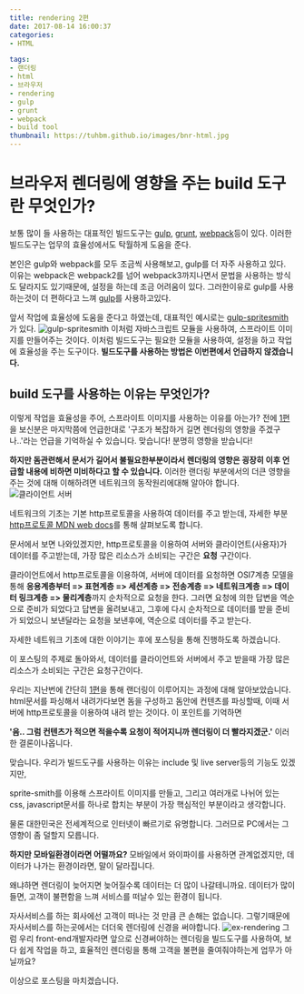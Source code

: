 ```yaml
---
title: rendering 2편
date: 2017-08-14 16:00:37
categories:
- HTML

tags:
- 랜더링
- html
- 브라우저
- rendering
- gulp
- grunt
- webpack
- build tool
thumbnail: https://tuhbm.github.io/images/bnr-html.jpg
---
```


# 브라우저 렌더링에 영향을 주는 build 도구란 무엇인가?

보통 많이 들 사용하는 대표적인 빌드도구는 [gulp](https://gulpjs.com/), [grunt](https://gruntjs.com/), [webpack](https://webpack.js.org/)등이 있다.
이러한 빌드도구는 업무의 효율성에서도 탁월하게 도움을 준다.

본인은 gulp와 webpack를 모두 조금씩 사용해보고, gulp를 더 자주 사용하고 있다.
이유는 webpack은 webpack2를 넘어 webpack3까지나면서 문법을 사용하는 방식도 달라지도 있기때문에,
설정을 하는데 조금 어려움이 있다.
그러한이유로 gulp를 사용하는것이 더 편하다고 느껴 [gulp](https://gulpjs.com/)를 사용하고있다.
<!-- more -->
앞서 작업에 효율성에 도움을 준다고 하였는데, 대표적인 예시로는 [gulp-spritesmith](https://www.npmjs.com/package/gulp.spritesmith)가 있다.
![gulp-spritesmith](https://tuhbm.github.io/images/rendering/gulp-spritesmith.png)
이처럼 자바스크립트 모듈을 사용하여, 스프라이트 이미지를 만들어주는 것이다.
이처럼 빌드도구는 필요한 모듈을 사용하여, 설정을 하고 작업에 효율성을 주는 도구이다.
**빌드도구를 사용하는 방법은 이번편에서 언급하지 않겠습니다.**

## build 도구를 사용하는 이유는 무엇인가?
이렇게 작업을 효율성을 주어, 스프라이트 이미지를 사용하는 이유를 아는가?
전에 [1편](https://tuhbm.github.io/2017/08/10/rendering1/)을 보신분은 마지막쯤에 언급한대로 '구조가 복잡하거 길면 렌더링의 영향을 주겠구나..'라는 언급을 기억하실 수 있습니다.
맞습니다! 분명히 영향을 받습니다!

**하지만 돔관련해서 문서가 길어서 불필요한부분이라서 렌더링의 영향은 굉장히 이후 언급할 내용에 비하면 미비하다고 할 수 있습니다.**
이러한 랜더링 부분에서의 더큰 영향을 주는 것에 대해 이해하려면 네트워크의 동작원리에대해 알아야 합니다.
![클라이언트 서버](https://tuhbm.github.io/images/serverclient.jpg)

네트워크의 기초는 기본 http프로토콜을 사용하여 데이터를 주고 받는데,
자세한 부분 [http프로토콜 MDN web docs](https://developer.mozilla.org/ko/docs/Web/HTTP/Overview)를 통해 살펴보도록 합니다.

문서에서 보면 나와있겠지만, http프로토콜을 이용하여 서버와 클라이언트(사용자)가 데이터를 주고받는데,
가장 많은 리소스가 소비되는 구간은 **요청** 구간이다.

클라이언트에서 http프로토콜을 이용하여, 서버에 데이터를 요청하면 OSI7계층 모델을 통해 
**응용계층부터 => 표현계층 => 세션계층 => 전송계층 => 네트워크계층 => 데이터 링크계층 => 물리계층**까지
순차적으로 요청을 한다.
그러면 요청에 의한 답변을 역순으로 준비가 되었다고 답변을 올려보내고,
그후에 다시 순차적으로 데이터를 받을 준비가 되었으니 보낸달라는 요청을 보낸후에,
역순으로 데이터를 주고 받는다.

자세한 네트워크 기초에 대한 이야기는 후에 포스팅을 통해 진행하도록 하겠습니다.

이 포스팅의 주제로 돌아와서,
데이터를 클라이언트와 서버에서 주고 받을때 가장 많은 리소스가 소비되는 구간은 요청구간이다.

우리는 지난번에 간단히 [1편](https://tuhbm.github.io/2017/08/10/rendering1/)을 통해 랜더링이 이루어지는 과정에 대해 알아보았습니다.
html문서를 파싱해서 내려가다보면 돔을 구성하고 돔안에 컨텐츠를 파싱할때, 이때 서버에 http프로토콜을 이용하여 내려 받는 것이다.
이 포인트를 기억하면

**'음.. 그럼 컨텐츠가 적으면 적을수록 요청이 적어지니까 렌더링이 더 빨라지겠군.'**
 이러한 결론이나옵니다.

맞습니다. 우리가 빌드도구를 사용하는 이유는 include 및 live server등의 기능도 있겠지만,

sprite-smith를 이용해 스프라이트 이미지를 만들고,
그리고 여러개로 나뉘어 있는 css, javascript문서를 하나로 합치는 부분이 가장 핵심적인 부분이라고 생각합니다.

물론 대한민국은 전세계적으로 인터넷이 빠르기로 유명합니다. 그러므로 PC에서는 그 영향이 좀 덜할지 모릅니다.

**하지만 모바일환경이라면 어떨까요?**
모바일에서 와이파이를 사용하면 관계없겠지만,
데이터가 나가는 환경이라면, 말이 달라집니다.

왜냐하면 렌더링이 늦어지면 늦어질수록 데이터는 더 많이 나갈테니까요.
데이터가 많이 들면, 고객이 불편함을 느껴 서비스를 떠날수 있는 환경이 됩니다.

자사서비스를 하는 회사에선 고객이 떠나는 것 만큼 큰 손해는 없습니다.
그렇기때문에 자사서비스를 하는곳에서는 더더욱 렌더링에 신경을 써야합니다.
![ex-rendering](https://tuhbm.github.io/images/rendering/img-rendering.png)
그럼 우리 front-end개발자라면 앞으로 신경써야하는 렌더링을
빌드도구를 사용하여, 보다 쉽게 작업을 하고, 효율적인 렌더링을 통해 고객을 불편을 줄여줘야하는게 업무가 아닐까요?

이상으로 포스팅을 마치겠습니다.

